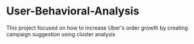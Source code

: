 # User-Behavioral-Analysis
This project focused on how to increase Uber's order growth by creating campaign suggestion using cluster analysis
